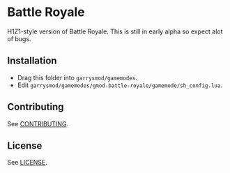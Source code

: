 # Battle Royale

H1Z1-style version of Battle Royale. This is still in early alpha so expect alot of bugs.

## Installation
* Drag this folder into ```garrysmod/gamemodes```.
* Edit ```garrysmod/gamemodes/gmod-battle-royale/gamemode/sh_config.lua```.

## Contributing

See [CONTRIBUTING](CONTRIBUTING.md).

## License

See [LICENSE](LICENSE).
